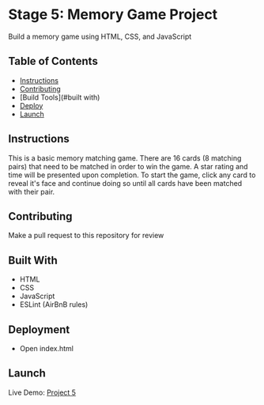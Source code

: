 # Stage 5: Memory Game Project
Build a memory game using HTML, CSS, and JavaScript

## Table of Contents

* [Instructions](#instructions)
* [Contributing](#contributing)
* [Build Tools](#built with)
* [Deploy](#deployment)
* [Launch](#launch)

## Instructions

This is a basic memory matching game. There are 16 cards (8 matching pairs) that need to be matched in order to win the game. A star rating and time will be presented upon completion. To start the game, click any card to reveal it's face and continue doing so until all cards have been matched with their pair.

## Contributing

Make a pull request to this repository for review

## Built With
* HTML
* CSS
* JavaScript
* ESLint (AirBnB rules)

## Deployment
* Open index.html

## Launch
Live Demo: [Project 5](https://ziggysauce.github.io/udacity_IPND/stage5/index.html)
